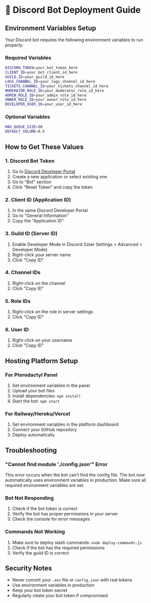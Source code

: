 # 🚀 Discord Bot Deployment Guide

## Environment Variables Setup

Your Discord bot requires the following environment variables to run properly:

### Required Variables
```bash
DISCORD_TOKEN=your_bot_token_here
CLIENT_ID=your_bot_client_id_here
GUILD_ID=your_guild_id_here
LOGS_CHANNEL_ID=your_logs_channel_id_here
TICKETS_CHANNEL_ID=your_tickets_channel_id_here
MODERATOR_ROLE_ID=your_moderator_role_id_here
ADMIN_ROLE_ID=your_admin_role_id_here
OWNER_ROLE_ID=your_owner_role_id_here
DEVELOPER_USER_ID=your_user_id_here
```

### Optional Variables
```bash
MAX_QUEUE_SIZE=50
DEFAULT_VOLUME=0.5
```

## How to Get These Values

### 1. Discord Bot Token
1. Go to [Discord Developer Portal](https://discord.com/developers/applications)
2. Create a new application or select existing one
3. Go to "Bot" section
4. Click "Reset Token" and copy the token

### 2. Client ID (Application ID)
1. In the same Discord Developer Portal
2. Go to "General Information"
3. Copy the "Application ID"

### 3. Guild ID (Server ID)
1. Enable Developer Mode in Discord (User Settings > Advanced > Developer Mode)
2. Right-click your server name
3. Click "Copy ID"

### 4. Channel IDs
1. Right-click on the channel
2. Click "Copy ID"

### 5. Role IDs
1. Right-click on the role in server settings
2. Click "Copy ID"

### 6. User ID
1. Right-click on your username
2. Click "Copy ID"

## Hosting Platform Setup

### For Pterodactyl Panel
1. Set environment variables in the panel
2. Upload your bot files
3. Install dependencies: `npm install`
4. Start the bot: `npm start`

### For Railway/Heroku/Vercel
1. Set environment variables in the platform dashboard
2. Connect your GitHub repository
3. Deploy automatically

## Troubleshooting

### "Cannot find module './config.json'" Error
This error occurs when the bot can't find the config file. The bot now automatically uses environment variables in production. Make sure all required environment variables are set.

### Bot Not Responding
1. Check if the bot token is correct
2. Verify the bot has proper permissions in your server
3. Check the console for error messages

### Commands Not Working
1. Make sure to deploy slash commands: `node deploy-commands.js`
2. Check if the bot has the required permissions
3. Verify the guild ID is correct

## Security Notes

- Never commit your `.env` file or `config.json` with real tokens
- Use environment variables in production
- Keep your bot token secret
- Regularly rotate your bot token if compromised
